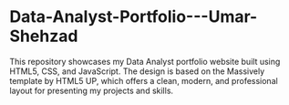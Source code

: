 # Data-Analyst-Portfolio---Umar-Shehzad
This repository showcases my Data Analyst portfolio website built using HTML5, CSS, and JavaScript. The design is based on the Massively template by HTML5 UP, which offers a clean, modern, and professional layout for presenting my projects and skills.
